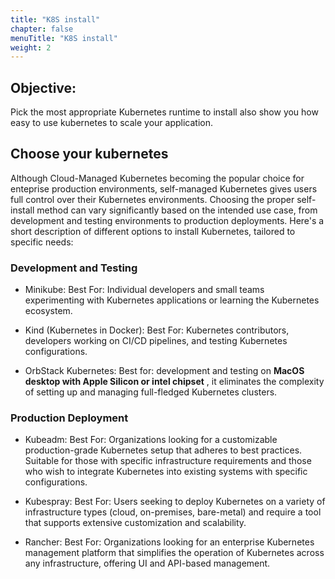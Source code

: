 ```yaml
---
title: "K8S install"
chapter: false
menuTitle: "K8S install"
weight: 2
---
```


## Objective: 

Pick the most appropriate Kubernetes runtime to install also show you how easy to use kubernetes to scale your application.

## Choose your kubernetes 
Although Cloud-Managed Kubernetes becoming the popular choice for enteprise production environments, self-managed Kubernetes gives users full control over their Kubernetes environments. Choosing the proper self-install method  can vary significantly based on the intended use case, from development and testing environments to production deployments. Here's a short description of different options to install Kubernetes, tailored to specific needs:

### Development and Testing

- Minikube:
Best For: Individual developers and small teams experimenting with Kubernetes applications or learning the Kubernetes ecosystem.

- Kind (Kubernetes in Docker):
Best For: Kubernetes contributors, developers working on CI/CD pipelines, and testing Kubernetes configurations.

- OrbStack Kubernetes:
Best for: development and testing on **MacOS desktop with Apple Silicon or intel chipset** , it eliminates the complexity of setting up and managing full-fledged Kubernetes clusters.


### Production Deployment

- Kubeadm:
Best For: Organizations looking for a customizable production-grade Kubernetes setup that adheres to best practices. Suitable for those with specific infrastructure requirements and those who wish to integrate Kubernetes into existing systems with specific configurations.

- Kubespray:
Best For: Users seeking to deploy Kubernetes on a variety of infrastructure types (cloud, on-premises, bare-metal) and require a tool that supports extensive customization and scalability.

- Rancher:
Best For: Organizations looking for an enterprise Kubernetes management platform that simplifies the operation of Kubernetes across any infrastructure, offering UI and API-based management.
